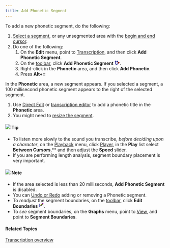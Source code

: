 ```yaml
---
title: Add Phonetic Segment
---
```


To add a new phonetic segment, do the following:

1. [Select a segment](../select-segment), or any unsegmented area with the [begin and end cursor](../../graphs/begin-end-cursors).
1. Do one of the following:
   1. On the **Edit** menu, point to [Transcription](overview), and then click **Add Phonetic Segment**.
   1. On the [toolbar](../../../toolbar/toolbar), click **Add Phonetic Segment** ![](../../../../images/057.png).
   1. Right-click in the **Phonetic** area, and then click **Add Phonetic**.
   1. Press **Alt+=**

In the **Phonetic** area, a new segment appears. If you selected a segment, a 100 millisecond phonetic segment appears to the right of the selected segment.

1. Use [Direct Edit](../direct-edit) or [transcription editor](editor) to add a phonetic title in the **Phonetic** area.
1. You might need to [resize the segment](../segment-resizing).

#### ![](../../../../images/001.png) **Tip**
- To listen more slowly to the sound you transcribe, *before deciding upon a character*, on the [Playback](../../playback/overview) menu, click [Player](../../playback/player), in the **Play** list select **Between Cursors**,** and then adjust the **Speed** slider.
- If you are performing length analysis, segment boundary placement is very important.

#### ![](../../../../images/001.png) **Note**
- If the area selected is less than 20 milliseconds, **Add Phonetic Segment** is disabled.
- You can [Undo or Redo](../undo-redo) adding or removing a Phonetic segment.
- To *readjust* the segment boundaries, on the [toolbar](../../../toolbar/toolbar), click **Edit Boundaries** ![](../../../../images/060.png).
- To *see* segment boundaries, on the **Graphs** menu, point to [View](../../graphs/view), and point to **Segment Boundaries**.

#### **Related Topics**
[Transcription overview](overview)
